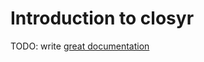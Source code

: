 # Introduction to closyr

TODO: write [great documentation](http://jacobian.org/writing/what-to-write/)
